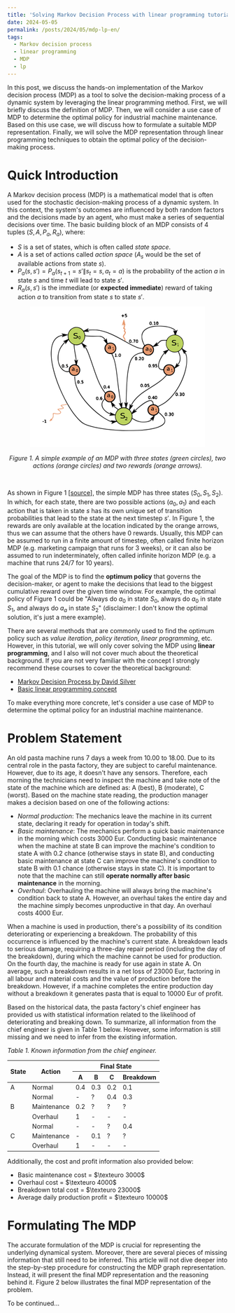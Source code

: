 ```yaml
---
title: 'Solving Markov Decision Process with linear programming tutorial'
date: 2024-05-05
permalink: /posts/2024/05/mdp-lp-en/
tags:
  - Markov decision process
  - linear programming
  - MDP
  - lp
---
```

In this post, we discuss the hands-on implementation of the Markov decision process (MDP) as a tool to solve the decision-making process of a dynamic system by leveraging the linear programming method. First, we will briefly discuss the definition of MDP. Then, we will consider a use case of MDP to determine the optimal policy for industrial machine maintenance. Based on this use case, we will discuss how to formulate a suitable MDP representation. Finally, we will solve the MDP representation through linear programming techniques to obtain the optimal policy of the decision-making process.


# Quick Introduction

A Markov decision process (MDP) is a mathematical model that is often used for the stochastic decision-making process of a dynamic system. In this context, the system's outcomes are influenced by both random factors and the decisions made by an agent, who must make a series of sequential decisions over time. The basic building block of an MDP consists of 4 tuples $(S, A, P_a, R_a)$, where:
* $S$ is a set of states, which is often called *state space*.
* $A$ is a set of actions called *action space* ($A_s$ would be the set of available actions from state $s$).
* $P_a(s,s') = P_a(s_{t+1} = s'\|s_t=s, a_t=a)$ is the probability of the action $a$ in state $s$ and time $t$ will lead to state $s'$.
* $R_a(s,s')$ is the immediate (or **expected immediate**) reward of taking action $a$ to transition from state $s$ to state $s'$.

<p align="center">
  <img width="400" src='/images/mdp_tut/simple_mdp.png' class="center">
</p>
<p align="center">
  <em>Figure 1. A simple example of an MDP with three states (green circles), two actions (orange circles) and two rewards (orange arrows). </em>
</p>
<br/> 

As shown in Figure 1 [[source](https://upload.wikimedia.org/wikipedia/commons/thumb/a/ad/Markov_Decision_Process.svg/800px-Markov_Decision_Process.svg.png)], the simple MDP has three states ($S_0, S_1, S_2$). In which, for each state, there are two possible actions ($a_0,a_1$) and each action that is taken in state $s$ has its own unique set of transition probabilities that lead to the state at the next timestep $s'$. In Figure 1, the rewards are only available at the location indicated by the orange arrows, thus we can assume that the others have 0 rewards. Usually, this MDP can be assumed to run in a finite amount of timestep, often called finite horizon MDP (e.g. marketing campaign that runs for 3 weeks), or it can also be assumed to run indeterminately, often called infinite horizon MDP (e.g. a machine that runs 24/7 for 10 years).

The goal of the MDP is to find the **optimum policy** that governs the decision-maker, or agent to make the decisions that lead to the biggest cumulative reward over the given time window. For example, the optimal policy of Figure 1 could be "Always do $a_0$ in state $S_0$, always do $a_0$ in state $S_1$, and always do $a_a$ in state $S_2$" (disclaimer: I don't know the optimal solution, it's just a mere example). 

There are several methods that are commonly used to find the optimum policy such as *value iteration*, *policy iteration*, *linear programming*, etc. However, in this tutorial, we will only cover solving the MDP using **linear programming**, and I also will not cover much about the theoretical background. If you are not very familiar with the concept I strongly recommend these courses to cover the theoretical background:
* [Markov Decision Process by David Silver](https://www.youtube.com/watch?v=lfHX2hHRMVQ)
* [Basic linear programming concept](https://www.youtube.com/watch?v=Bzzqx1F23a8)

To make everything more concrete, let's consider a use case of MDP to determine the optimal policy for an industrial machine maintenance.

# Problem Statement

An old pasta machine runs 7 days a week from 10.00 to 18.00. Due to its central role in the pasta factory, they are subject to careful maintenance. However, due to its age, it doesn't have any sensors. Therefore, each morning the technicians need to inspect the machine and take note of the state of the machine which are defined as: A (best), B (moderate), C (worst). Based on the machine state reading, the production manager makes a decision based on one of the following actions:
* *Normal production*: The mechanics leave the machine in its current state, declaring it ready for operation in today's shift.
* *Basic maintenance*: The mechanics perform a quick basic maintenance in the morning which costs 3000 Eur. Conducting basic maintenance when the machine at state B can improve the machine's condition to state A with $0.2$ chance (otherwise stays in state B), and conducting basic maintenance at state C can improve the machine's condition to state B with $0.1$ chance (otherwise stays in state C). It is important to note that the machine can still **operate normally after basic maintenance** in the morning.
* *Overhaul*: Overhauling the machine will always bring the machine's condition back to state A. However, an overhaul takes the entire day and the machine simply becomes unproductive in that day. An overhaul costs 4000 Eur.

When a machine is used in production, there's a possibility of its condition deteriorating or experiencing a breakdown. The probability of this occurrence is influenced by the machine's current state. A breakdown leads to serious damage, requiring a three-day repair period (including the day of the breakdown), during which the machine cannot be used for production. On the fourth day, the machine is ready for use again in state A. On average, such a breakdown results in a net loss of 23000 Eur, factoring in all labour and material costs and the value of production before the breakdown. However, if a machine completes the entire production day without a breakdown it generates pasta that is equal to 10000 Eur of profit.

Based on the historical data, the pasta factory's chief engineer has provided us with statistical information related to the likelihood of deteriorating and breaking down. To summarize, all information from the chief engineer is given in Table 1 below. However, some information is still missing and we need to infer from the existing information.

<p align="left">
  <em>Table 1. Known information from the chief engineer.</em>
</p>

<p align="center">
  <table>
  <thead>
    <tr>
      <th rowspan="2">State</th>
      <th rowspan="2">Action</th>
      <th colspan="4">Final State</th>
    </tr>
    <tr>
      <th>A</th>
      <th>B</th>
      <th>C</th>
      <th>Breakdown</th>
    </tr>
  </thead>
  <tbody>
    <tr>
      <td>A</td>
      <td>Normal</td>
      <td>0.4</td>
      <td>0.3</td>
      <td>0.2</td>
      <td>0.1</td>
    </tr>
    <tr>
      <td rowspan="3">B</td>
      <td>Normal</td>
      <td>-</td>
      <td>?</td>
      <td>0.4</td>
      <td>0.3</td>
    </tr>
    <tr>
      <td>Maintenance</td>
      <td>0.2</td>
      <td>?</td>
      <td>?</td>
      <td>?</td>
    </tr>
    <tr>
      <td>Overhaul</td>
      <td>1</td>
      <td>-</td>
      <td>-</td>
      <td>-</td>
    </tr>
    <tr>
      <td rowspan="3">C</td>
      <td>Normal</td>
      <td>-</td>
      <td>-</td>
      <td>?</td>
      <td>0.4</td>
    </tr>
    <tr>
      <td>Maintenance</td>
      <td>-</td>
      <td>0.1</td>
      <td>?</td>
      <td>?</td>
    </tr>
    <tr>
      <td>Overhaul</td>
      <td>1</td>
      <td>-</td>
      <td>-</td>
      <td>-</td>
    </tr>
  </tbody>
  </table>
</p>

Additionally, the cost and profit information also provided below:
* Basic maintenance cost = $\texteuro 3000$
* Overhaul cost = $\texteuro 4000$
* Breakdown total cost = $\texteuro 23000$
* Average daily production profit = $\texteuro 10000$

# Formulating The MDP

The accurate formulation of the MDP is crucial for representing the underlying dynamical system. Moreover, there are several pieces of missing information that still need to be inferred. This article will not dive deeper into the step-by-step procedure for constructing the MDP graph representation. Instead, it will present the final MDP representation and the reasoning behind it. Figure 2 below illustrates the final MDP representation of the problem.  

To be continued...
